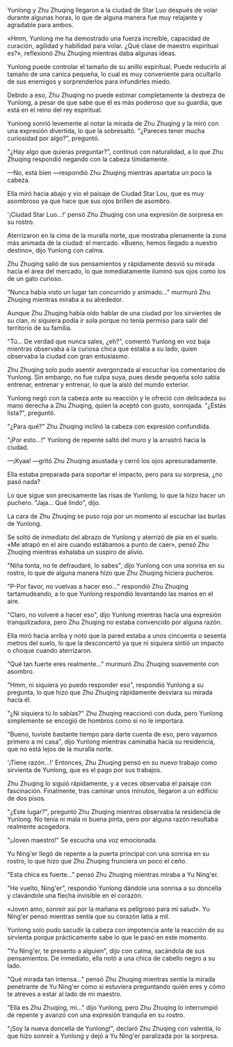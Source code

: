 
Yunlong y Zhu Zhuqing llegaron a la ciudad de Star Luo después de volar durante algunas horas, lo que de alguna manera fue muy relajante y agradable para ambos.

«Hmm, Yunlong me ha demostrado una fuerza increíble, capacidad de curación, agilidad y habilidad para volar. ¿Qué clase de maestro espiritual es?», reflexionó Zhu Zhuqing mientras daba algunas ideas.

Yunlong puede controlar el tamaño de su anillo espiritual. Puede reducirlo al tamaño de una canica pequeña, lo cual es muy conveniente para ocultarlo de sus enemigos y sorprenderlos para infundirles miedo.

Debido a eso, Zhu Zhuqing no puede estimar completamente la destreza de Yunlong, a pesar de que sabe que él es más poderoso que su guardia, que está en el reino del rey espiritual.

Yunlong sonrió levemente al notar la mirada de Zhu Zhuqing y la miró con una expresión divertida, lo que la sobresaltó. "¿Pareces tener mucha curiosidad por algo?", preguntó.

"¿Hay algo que quieras preguntar?", continuó con naturalidad, a lo que Zhu Zhuqing respondió negando con la cabeza tímidamente.

—No, está bien —respondió Zhu Zhuqing mientras apartaba un poco la cabeza.

Ella miró hacia abajo y vio el paisaje de Ciudad Star Lou, que es muy asombroso ya que hace que sus ojos brillen de asombro.

'¡Ciudad Star Luo...!' pensó Zhu Zhuqing con una expresión de sorpresa en su rostro.

Aterrizaron en la cima de la muralla norte, que mostraba plenamente la zona más animada de la ciudad: el mercado. «Bueno, hemos llegado a nuestro destino», dijo Yunlong con calma.

Zhu Zhuqing salió de sus pensamientos y rápidamente desvió su mirada hacia el área del mercado, lo que inmediatamente iluminó sus ojos como los de un gato curioso.

"Nunca había visto un lugar tan concurrido y animado..." murmuró Zhu Zhuqing mientras miraba a su alrededor.

Aunque Zhu Zhuqing había oído hablar de una ciudad por los sirvientes de su clan, ni siquiera podía ir sola porque no tenía permiso para salir del territorio de su familia.

"Tú... De verdad que nunca sales, ¿eh?", comentó Yunlong en voz baja mientras observaba a la curiosa chica que estaba a su lado, quien observaba la ciudad con gran entusiasmo.

Zhu Zhuqing solo pudo asentir avergonzada al escuchar los comentarios de Yunlong. Sin embargo, no fue culpa suya, pues desde pequeña solo sabía entrenar, entrenar y entrenar, lo que la aisló del mundo exterior.

Yunlong negó con la cabeza ante su reacción y le ofreció con delicadeza su mano derecha a Zhu Zhuqing, quien la aceptó con gusto, sonrojada. "¿Estás lista?", preguntó.

"¿Para qué?" Zhu Zhuqing inclinó la cabeza con expresión confundida.

"¡Por esto...!" Yunlong de repente saltó del muro y la arrastró hacia la ciudad.

—¡Kyaa! —gritó Zhu Zhuqing asustada y cerró los ojos apresuradamente.

Ella estaba preparada para soportar el impacto, pero para su sorpresa, ¿no pasó nada?

Lo que sigue son precisamente las risas de Yunlong, lo que la hizo hacer un puchero. "Jaja... Qué lindo", dijo.

La cara de Zhu Zhuqing se puso roja por un momento al escuchar las burlas de Yunlong.

Se soltó de inmediato del abrazo de Yunlong y aterrizó de pie en el suelo. «Me atrapó en el aire cuando estábamos a punto de caer», pensó Zhu Zhuqing mientras exhalaba un suspiro de alivio.

"Niña tonta, no te defraudaré, lo sabes", dijo Yunlong con una sonrisa en su rostro, lo que de alguna manera hizo que Zhu Zhuqing hiciera pucheros.

"P-Por favor, no vuelvas a hacer eso..." respondió Zhu Zhuqing tartamudeando, a lo que Yunlong respondió levantando las manos en el aire.

"Claro, no volveré a hacer eso", dijo Yunlong mientras hacía una expresión tranquilizadora, pero Zhu Zhuqing no estaba convencido por alguna razón.

Ella miró hacia arriba y notó que la pared estaba a unos cincuenta o sesenta metros del suelo, lo que la desconcertó ya que ni siquiera sintió un impacto o choque cuando aterrizaron.

"Qué tan fuerte eres realmente..." murmuró Zhu Zhuqing suavemente con asombro.

"Hmm, ni siquiera yo puedo responder eso", respondió Yunlong a su pregunta, lo que hizo que Zhu Zhuqing rápidamente desviara su mirada hacia él.

"¿Ni siquiera tú lo sabías?" Zhu Zhuqing reaccionó con duda, pero Yunlong simplemente se encogió de hombros como si no le importara.

"Bueno, tuviste bastante tiempo para darte cuenta de eso, pero vayamos primero a mi casa", dijo Yunlong mientras caminaba hacia su residencia, que no está lejos de la muralla norte.

'¡Tiene razón...!' Entonces, Zhu Zhuqing pensó en su nuevo trabajo como sirvienta de Yunlong, que es el pago por sus trabajos.

Zhu Zhuqing lo siguió rápidamente, y a veces observaba el paisaje con fascinación. Finalmente, tras caminar unos minutos, llegaron a un edificio de dos pisos.

"¿Este lugar?", preguntó Zhu Zhuqing mientras observaba la residencia de Yunlong. No tenía ni mala ni buena pinta, pero por alguna razón resultaba realmente acogedora.

"¡Joven maestro!" Se escucha una voz emocionada.

Yu Ning'er llegó de repente a la puerta principal con una sonrisa en su rostro, lo que hizo que Zhu Zhuqing frunciera un poco el ceño.

"Esta chica es fuerte..." pensó Zhu Zhuqing mientras miraba a Yu Ning'er.

"He vuelto, Ning'er", respondió Yunlong dándole una sonrisa a su doncella y clavándole una flecha invisible en el corazón.

«Joven amo, sonreír así por la mañana es peligroso para mi salud». Yu Ning'er pensó mientras sentía que su corazón latía a mil.

Yunlong solo pudo sacudir la cabeza con impotencia ante la reacción de su sirvienta porque prácticamente sabe lo que le pasó en este momento.

"Yu Ning'er, te presento a alguien", dijo con calma, sacándola de sus pensamientos. De inmediato, ella notó a una chica de cabello negro a su lado.

"Qué mirada tan intensa..." pensó Zhu Zhuqing mientras sentía la mirada penetrante de Yu Ning'er como si estuviera preguntando quién eres y cómo te atreves a estar al lado de mi maestro.

"Ella es Zhu Zhuqing, mi..." dijo Yunlong, pero Zhu Zhuqing lo interrumpió de repente y avanzó con una expresión tranquila en su rostro.

"¡Soy la nueva doncella de Yunlong!", declaró Zhu Zhuqing con valentía, lo que hizo sonreír a Yunlong y dejó a Yu Ning'er paralizada por la sorpresa.